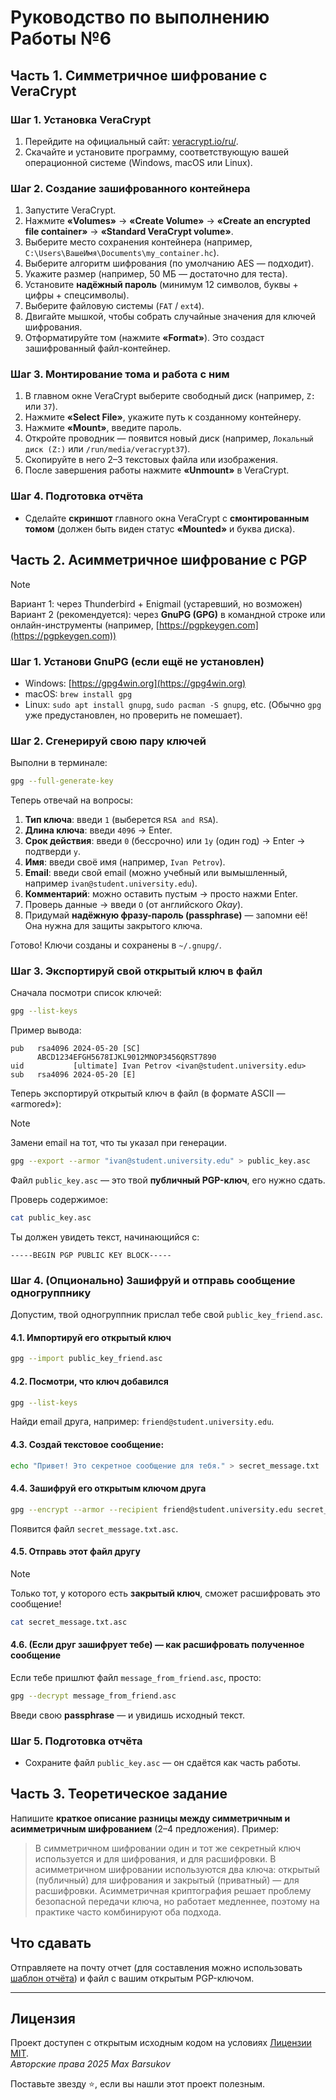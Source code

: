 # Руководство по выполнению Работы №6

## Часть 1. Симметричное шифрование с VeraCrypt

### Шаг 1. Установка VeraCrypt

1. Перейдите на официальный сайт: [veracrypt.io/ru/](https://veracrypt.io/ru/Home.html).
2. Скачайте и установите программу, соответствующую вашей операционной системе (Windows, macOS или Linux).

### Шаг 2. Создание зашифрованного контейнера

1. Запустите VeraCrypt.
2. Нажмите **«Volumes»** → **«Create Volume»** → **«Create an encrypted file container»** → **«Standard VeraCrypt volume»**.
3. Выберите место сохранения контейнера (например, `C:\Users\ВашеИмя\Documents\my_container.hc`).
4. Выберите алгоритм шифрования (по умолчанию AES — подходит).
5. Укажите размер (например, 50 МБ — достаточно для теста).
6. Установите **надёжный пароль** (минимум 12 символов, буквы + цифры + спецсимволы).
7. Выберите файловую системы (`FAT` / `ext4`).
8. Двигайте мышкой, чтобы собрать случайные значения для ключей шифрования.
9. Отформатируйте том (нажмите **«Format»**). Это создаст зашифрованный файл-контейнер.

### Шаг 3. Монтирование тома и работа с ним

1. В главном окне VeraCrypt выберите свободный диск (например, `Z:` или `37`).
2. Нажмите **«Select File»**, укажите путь к созданному контейнеру.
3. Нажмите **«Mount»**, введите пароль.
4. Откройте проводник — появится новый диск (например, `Локальный диск (Z:)` или `/run/media/veracrypt37`).
5. Скопируйте в него 2–3 текстовых файла или изображения.
6. После завершения работы нажмите **«Unmount»** в VeraCrypt.

### Шаг 4. Подготовка отчёта

- Сделайте **скриншот** главного окна VeraCrypt с **смонтированным томом** (должен быть виден статус **«Mounted»** и буква диска).

## Часть 2. Асимметричное шифрование с PGP

> [!NOTE]
> Вариант 1: через Thunderbird + Enigmail (устаревший, но возможен) \
> Вариант 2 (рекомендуется): через **GnuPG (GPG)** в командной строке или онлайн-инструменты (например, [https://pgpkeygen.com](https://pgpkeygen.com))

### Шаг 1. Установи GnuPG (если ещё не установлен)

- Windows: [https://gpg4win.org](https://gpg4win.org)
- macOS: `brew install gpg`
- Linux: `sudo apt install gnupg`, `sudo pacman -S gnupg`, etc. (Обычно `gpg` уже предустановлен, но проверить не помешает).

### Шаг 2. Сгенерируй свою пару ключей

Выполни в терминале:

```bash
gpg --full-generate-key
```

Теперь отвечай на вопросы:

1. **Тип ключа**: введи `1` (выберется `RSA and RSA`).
2. **Длина ключа**: введи `4096` → Enter.
3. **Срок действия**: введи `0` (бессрочно) или `1y` (один год) → Enter → подтверди `y`.
4. **Имя**: введи своё имя (например, `Ivan Petrov`).
5. **Email**: введи свой email (можно учебный или вымышленный, например `ivan@student.university.edu`).
6. **Комментарий**: можно оставить пустым → просто нажми Enter.
7. Проверь данные → введи `O` (от английского *Okay*).
8. Придумай **надёжную фразу-пароль (passphrase)** — запомни её! Она нужна для защиты закрытого ключа.

Готово! Ключи созданы и сохранены в `~/.gnupg/`.

### Шаг 3. Экспортируй свой открытый ключ в файл

Сначала посмотри список ключей:

```bash
gpg --list-keys
```

Пример вывода:

```
pub   rsa4096 2024-05-20 [SC]
      ABCD1234EFGH5678IJKL9012MNOP3456QRST7890
uid           [ultimate] Ivan Petrov <ivan@student.university.edu>
sub   rsa4096 2024-05-20 [E]
```

Теперь экспортируй открытый ключ в файл (в формате ASCII — «armored»):

> [!NOTE]
> Замени email на тот, что ты указал при генерации.

```bash
gpg --export --armor "ivan@student.university.edu" > public_key.asc
```

Файл `public_key.asc` — это твой **публичный PGP-ключ**, его нужно сдать.

Проверь содержимое:

```bash
cat public_key.asc
```

Ты должен увидеть текст, начинающийся с:

```
-----BEGIN PGP PUBLIC KEY BLOCK-----
```

### Шаг 4. (Опционально) Зашифруй и отправь сообщение одногруппнику

Допустим, твой одногруппник прислал тебе свой `public_key_friend.asc`.

#### 4.1. Импортируй его открытый ключ

```bash
gpg --import public_key_friend.asc
```

#### 4.2. Посмотри, что ключ добавился

```bash
gpg --list-keys
```

Найди email друга, например: `friend@student.university.edu`.

#### 4.3. Создай текстовое сообщение:

```bash
echo "Привет! Это секретное сообщение для тебя." > secret_message.txt
```

#### 4.4. Зашифруй его открытым ключом друга

```bash
gpg --encrypt --armor --recipient friend@student.university.edu secret_message.txt
```

Появится файл `secret_message.txt.asc`.

#### 4.5. Отправь этот файл другу

> [!NOTE]
> Только тот, у которого есть **закрытый ключ**, сможет расшифровать это сообщение!

```bash
cat secret_message.txt.asc
```

#### 4.6. (Если друг зашифрует тебе) — как расшифровать полученное сообщение

Если тебе пришлют файл `message_from_friend.asc`, просто:

```bash
gpg --decrypt message_from_friend.asc
```

Введи свою **passphrase** — и увидишь исходный текст.

### Шаг 5. Подготовка отчёта

- Сохраните файл `public_key.asc` — он сдаётся как часть работы.

## Часть 3. Теоретическое задание

Напишите **краткое описание разницы между симметричным и асимметричным шифрованием** (2–4 предложения). Пример:

> В симметричном шифровании один и тот же секретный ключ используется и для шифрования, и для расшифровки. В асимметричном шифровании используются два ключа: открытый (публичный) для шифрования и закрытый (приватный) — для расшифровки. Асимметричная криптография решает проблему безопасной передачи ключа, но работает медленнее, поэтому на практике часто комбинируют оба подхода.

## Что сдавать

Отправляете на почту отчет (для составления можно использовать [шаблон отчёта](../docs/template.docx)) и файл с вашим открытым PGP-ключом.

---

## Лицензия <a name="license"></a>

Проект доступен с открытым исходным кодом на условиях [Лицензии MIT](https://opensource.org/licenses/MIT). \
*Авторские права 2025 Max Barsukov*

Поставьте звезду :star:, если вы нашли этот проект полезным.
